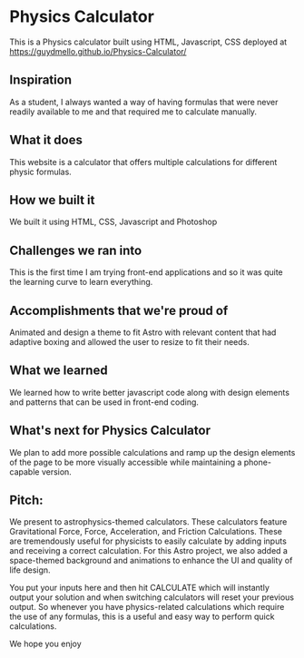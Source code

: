 # Physics Calculator
This is a Physics calculator built using HTML, Javascript, CSS deployed at https://guydmello.github.io/Physics-Calculator/

## Inspiration
As a student, I always wanted a way of having formulas that were never readily available to me and that required me to calculate manually.
## What it does
This website is a calculator that offers multiple calculations for different physic formulas.
## How we built it
We built it using HTML, CSS, Javascript and Photoshop
## Challenges we ran into
This is the first time I am trying front-end applications and so it was quite the learning curve to learn everything.
## Accomplishments that we're proud of
Animated and design a theme to fit Astro with relevant content that had adaptive boxing and allowed the user to resize to fit their needs.
## What we learned
We learned how to write better javascript code along with design elements and patterns that can be used in front-end coding.
## What's next for Physics Calculator
We plan to add more possible calculations and ramp up the design elements of the page to be more visually accessible while maintaining a phone-capable version.

## Pitch:
We present to astrophysics-themed calculators. These calculators feature Gravitational Force, Force, Acceleration, and Friction Calculations.
These are tremendously useful for physicists to easily calculate by adding inputs and receiving a correct calculation. 
For this Astro project, we also added a space-themed background and animations to enhance the UI and quality of life design.

You put your inputs here and then hit CALCULATE which will instantly output your solution and when switching calculators will reset your previous output. So whenever you have physics-related calculations which require the use of any formulas, this is a useful and easy way to perform quick calculations. 

We hope you enjoy
